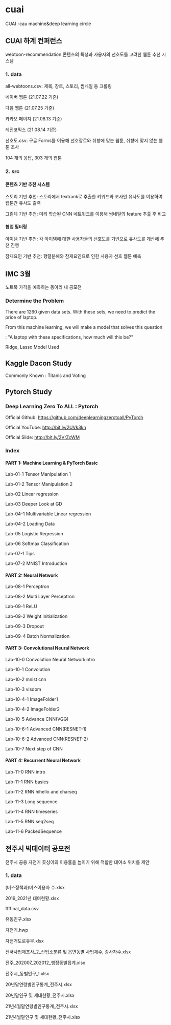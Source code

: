 # cuai
CUAI -cau machine&amp;deep learning circle

## CUAI 하계 컨퍼런스

webtoon-recommendation
콘텐츠의 특성과 사용자의 선호도를 고려한 웹툰 추천 시스템

### 1. data

all-webtoons.csv: 제목, 장르, 스토리, 썸네일 등 크롤링

네이버 웹툰 (21.07.22 기준)

다음 웹툰 (21.07.25 기준)

카카오 페이지 (21.08.13 기준)

레진코믹스 (21.08.14 기준)

선호도.csv: 구글 Forms를 이용해 선호장르와 취향에 맞는 웹툰, 취향에 맞지 않는 웹툰 조사

104 개의 응답, 303 개의 웹툰

### 2. src

#### 콘텐츠 기반 추천 시스템

스토리 기반 추천: 스토리에서 textrank로 추출한 키워드와 코사인 유사도를 이용하여 웹툰간 유사도 출력

그림체 기반 추천: 미리 학습된 CNN 네트워크를 이용해 썸네일의 feature 추출 후 비교

#### 협업 필터링

아이템 기반 추천: 각 아이템에 대한 사용자들의 선호도를 기반으로 유사도를 계산해 추천 진행

잠재요인 기반 추천: 행렬분해와 잠재요인으로 인한 사용자 선호 웹툰 예측

## IMC 3월

노트북 가격을 예측하는 동아리 내 공모전

### Determine the Problem

There are 1260 given data sets. With these sets, we need to predict the price of laptop.

From this machine learning, we will make a model that solves this question 

: "A laptop with these specifications, how much will this be?"

Ridge, Lasso Model Used

## Kaggle Dacon Study

Commonly Known : Titanic and Voting

## Pytorch Study

### Deep Learning Zero To ALL : Pytorch

Official Github: https://github.com/deeplearningzerotoall/PyTorch

Official YouTube: http://bit.ly/2UVk3kn

Official Slide: http://bit.ly/2VrZcWM

### Index

#### PART 1: Machine Learning & PyTorch Basic

Lab-01-1 Tensor Manipulation 1

Lab-01-2 Tensor Manipulation 2

Lab-02 Linear regression

Lab-03 Deeper Look at GD

Lab-04-1 Multivariable Linear regression

Lab-04-2 Loading Data

Lab-05 Logistic Regression

Lab-06 Softmax Classification

Lab-07-1 Tips

Lab-07-2 MNIST Introduction


#### PART 2: Neural Network

Lab-08-1 Perceptron

Lab-08-2 Multi Layer Perceptron

Lab-09-1 ReLU

Lab-09-2 Weight initialization

Lab-09-3 Dropout

Lab-09-4 Batch Normalization


#### PART 3: Convolutional Neural Network

Lab-10-0 Convolution Neural Networkintro

Lab-10-1 Convolution

Lab-10-2 mnist cnn

Lab-10-3 visdom

Lab-10-4-1 ImageFolder1

Lab-10-4-2 ImageFolder2

Lab-10-5 Advance CNN(VGG)

Lab-10-6-1 Advanced CNN(RESNET-1)

Lab-10-6-2 Advanced CNN(RESNET-2)

Lab-10-7 Next step of CNN


#### PART 4: Recurrent Neural Network

Lab-11-0 RNN intro

Lab-11-1 RNN basics

Lab-11-2 RNN hihello and charseq

Lab-11-3 Long sequence

Lab-11-4 RNN timeseries

Lab-11-5 RNN seq2seq

Lab-11-6 PackedSequence



## 전주시 빅데이터 공모전

전주시 공용 자전거 꽃싱이의 이용률을 높이기 위해 적합한 대여소 위치를 제안

### 1. data 

(버스정책과)버스이용자 수.xlsx

2019_2021년 대여현황.xlsx

ffffinal_data.csv

유동인구.xlsx

자전거.hwp

자전거도로유무.xlsx

전국사업체조사_2_산업소분류 및 읍면동별 사업체수, 종사자수.xlsx

전주_202007_202012_행정동별집계.xlsx

전주시_동별인구_1.xlsx

20년말연령별인구통계_전주시.xlsx

20년말인구 및 세대현황_전주시.xlsx

21년4월말연령별인구통계_전주시.xlsx

21년4월말인구 및 세대현황_전주시.xlsx
